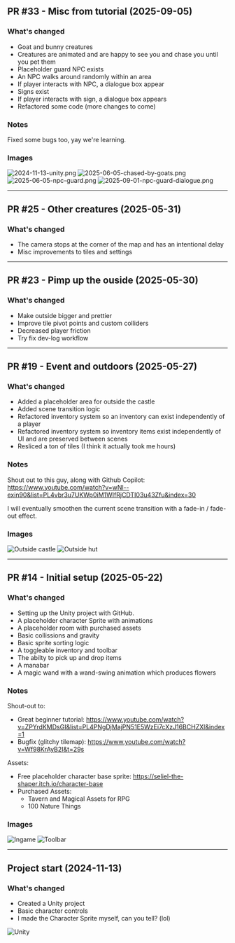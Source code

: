 ## PR #33 - Misc from tutorial (2025-09-05)


### What's changed
- Goat and bunny creatures 
- Creatures are animated and are happy to see you and chase you until you pet them
- Placeholder guard NPC exists
- An NPC walks around randomly within an area
- If player interacts with NPC, a dialogue box appear
- Signs exist
- If player interacts with sign, a dialogue box appears
- Refactored some code (more changes to come)



### Notes
Fixed some bugs too, yay we're learning.



### Images
![2024-11-13-unity.png](dev-log/images/2024-11-13-unity.png)
![2025-06-05-chased-by-goats.png](dev-log/images/2025-06-05-chased-by-goats.png)
![2025-06-05-npc-guard.png](dev-log/images/2025-06-05-npc-guard.png)
![2025-09-01-npc-guard-dialogue.png](dev-log/images/2025-09-01-npc-guard-dialogue.png)


---


## PR #25 - Other creatures (2025-05-31)

### What's changed
- The camera stops at the corner of the map and has an intentional delay
- Misc improvements to tiles and settings

---

## PR #23 - Pimp up the ouside (2025-05-30)

### What's changed
- Make outside bigger and prettier
- Improve tile pivot points and custom colliders
- Decreased player friction
- Try fix dev-log workflow

---

## PR #19 - Event and outdoors (2025-05-27)

### What's changed
- Added a placeholder area for outside the castle
- Added scene transition logic
- Refactored inventory system so an inventory can exist independently of a player
- Refactored inventory system so inventory items exist independently of UI and are preserved between scenes
- Resliced a ton of tiles (I think it actually took me hours)

### Notes
Shout out to this guy, along with Github Copilot: https://www.youtube.com/watch?v=wNl--exin90&list=PL4vbr3u7UKWp0iM1WIfRjCDTI03u43Zfu&index=30

I will eventually smoothen the current scene transition with a fade-in / fade-out effect.

### Images
![Outside castle](images/2025-05-27-outside-castle.png)
![Outside hut](images/2025-05-27-outside-hut.png)

---

## PR #14 - Initial setup (2025-05-22)

### What's changed
- Setting up the Unity project with GitHub.
- A placeholder character Sprite with animations
- A placeholder room with purchased assets
- Basic collissions and gravity
- Basic sprite sorting logic
- A toggleable inventory and toolbar
- The abilty to pick up and drop items
- A manabar
- A magic wand with a wand-swing animation which produces flowers

### Notes
Shout-out to:

- Great beginner tutorial: https://www.youtube.com/watch?v=ZPYrdKMDsGI&list=PL4PNgDjMajPN51E5WzEi7cXzJ16BCHZXl&index=1
- Bugfix (glitchy tilemap): https://www.youtube.com/watch?v=Wf98KrAyB2I&t=29s

Assets:

- Free placeholder character base sprite: https://seliel-the-shaper.itch.io/character-base
- Purchased Assets:
    - Tavern and Magical Assets for RPG
    - 100 Nature Things

### Images
![Ingame](images/2025-05-22-ingame.png)
![Toolbar](images/2025-05-22-toolbar.png)

---

## Project start (2024-11-13)

### What's changed
- Created a Unity project
- Basic character controls
- I made the Character Sprite myself, can you tell? (lol)

![Unity](images/2024-11-13-unity.png)